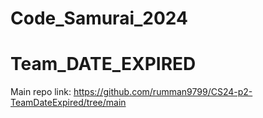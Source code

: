 # Code_Samurai_2024

# Team_DATE_EXPIRED

Main repo link: https://github.com/rumman9799/CS24-p2-TeamDateExpired/tree/main
